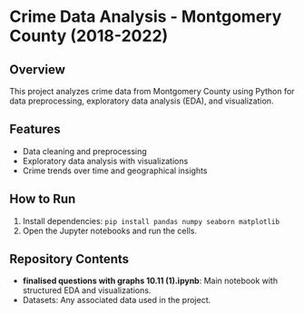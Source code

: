 
# Crime Data Analysis - Montgomery County (2018-2022)

## Overview
This project analyzes crime data from Montgomery County using Python for data preprocessing, exploratory data analysis (EDA), and visualization.

## Features
- Data cleaning and preprocessing
- Exploratory data analysis with visualizations
- Crime trends over time and geographical insights

## How to Run
1. Install dependencies: `pip install pandas numpy seaborn matplotlib`
2. Open the Jupyter notebooks and run the cells.

## Repository Contents
- **finalised questions with graphs 10.11 (1).ipynb**: Main notebook with structured EDA and visualizations.
- Datasets: Any associated data used in the project.
